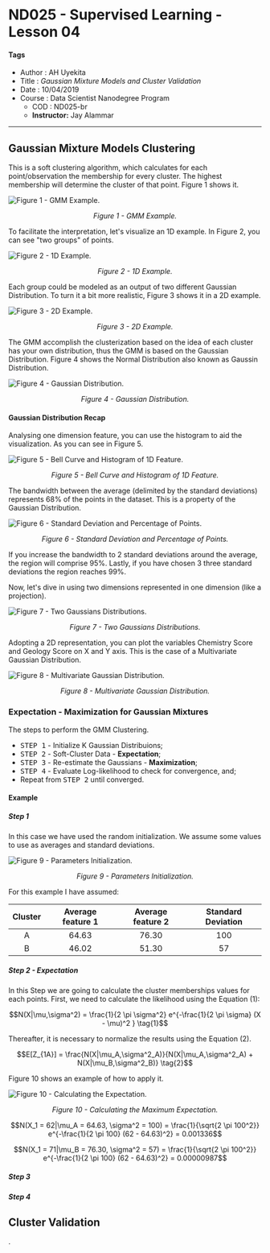# ND025 - Supervised Learning - Lesson 04

#### Tags
* Author : AH Uyekita
* Title  :  _Gaussian Mixture Models and Cluster Validation_
* Date   : 10/04/2019
* Course : Data Scientist Nanodegree Program
    * COD    : ND025-br
    * **Instructor:** Jay Alammar

***

## Gaussian Mixture Models Clustering

This is a soft clustering algorithm, which calculates for each point/observation the membership for every cluster. The highest membership will determine the cluster of that point. Figure 1 shows it.

![Figure 1 - GMM Example.](01-img/nd025_c3_l04_01.png)

<em><center>Figure 1 - GMM Example.</center></em>

To facilitate the interpretation, let's visualize an 1D example. In Figure 2, you can see "two groups" of points.

![Figure 2 - 1D Example.](01-img/nd025_c3_l04_02.png)

<em><center>Figure 2 - 1D Example.</center></em>

Each group could be modeled as an output of two different Gaussian Distribution. To turn it a bit more realistic, Figure 3 shows it in a 2D example.

![Figure 3 - 2D Example.](01-img/nd025_c3_l04_03.png)

<em><center>Figure 3 - 2D Example.</center></em>

The GMM accomplish the clusterization based on the idea of each cluster has your own distribution, thus the GMM is based on the Gaussian Distribution. Figure 4 shows the Normal Distribution also known as Gaussin Distribution.

![Figure 4 - Gaussian Distribution.](01-img/nd025_c3_l04_04.png)

<em><center>Figure 4 - Gaussian Distribution.</center></em>

#### Gaussian Distribution Recap

Analysing one dimension feature, you can use the histogram to aid the visualization. As you can see in Figure 5.

![Figure 5 - Bell Curve and Histogram of 1D Feature.](01-img/nd025_c3_l04_05.png)

<em><center>Figure 5 - Bell Curve and Histogram of 1D Feature.</center></em>

The bandwidth between the average (delimited by the standard deviations) represents 68% of the points in the dataset. This is a property of the Gaussian Distribution.

![Figure 6 - Standard Deviation and Percentage of Points.](01-img/nd025_c3_l04_06.png)

<em><center>Figure 6 - Standard Deviation and Percentage of Points.</center></em>

If you increase the bandwidth to 2 standard deviations around the average, the region will comprise 95%. Lastly, if you have chosen 3 three standard deviations the region reaches 99%.

Now, let's dive in using two dimensions represented in one dimension (like a projection).

![Figure 7 - Two Gaussians Distributions.](01-img/nd025_c3_l04_07.png)

<em><center>Figure 7 - Two Gaussians Distributions.</center></em>

Adopting a 2D representation, you can plot the variables Chemistry Score and Geology Score on X and Y axis. This is the case of a Multivariate Gaussian Distribution.

![Figure 8 - Multivariate Gaussian Distribution.](01-img/nd025_c3_l04_08.png)

<em><center>Figure 8 - Multivariate Gaussian Distribution.</center></em>


### Expectation - Maximization for Gaussian Mixtures

The steps to perform the GMM Clustering.

* <kbd>STEP 1</kbd> - Initialize K Gaussian Distribuions;
* <kbd>STEP 2</kbd> - Soft-Cluster Data - **Expectation**;
* <kbd>STEP 3</kbd> - Re-estimate the Gaussians - **Maximization**;
* <kbd>STEP 4</kbd> - Evaluate Log-likelihood to check for convergence, and;
* Repeat from <kbd>STEP 2</kbd> until converged.

#### Example

##### Step 1

In this case we have used the random initialization. We assume some values to use as averages and standard deviations.

![Figure 9 - Parameters Initialization.](01-img/nd025_c3_l04_09.png)

<em><center>Figure 9 - Parameters Initialization.</center></em>

For this example I have assumed:

|Cluster|Average feature 1|Average feature 2|Standard Deviation|
|:-:    |:-:              |:-:              |:-:               |
|A      |64.63            |76.30            |100               |
|B      |46.02            |51.30            |57                |

##### Step 2 - Expectation

In this Step we are going to calculate the cluster memberships values for each points. First, we need to calculate the likelihood using the Equation (1):

$$N(X|\mu,\sigma^2) = \frac{1}{2 \pi \sigma^2} e^{-\frac{1}{2 \pi \sigma} (X - \mu)^2 } \tag{1}$$

Thereafter, it is necessary to normalize the results using the Equation (2).

$$E[Z_{1A}] = \frac{N(X|\mu_A,\sigma^2_A)}{N(X|\mu_A,\sigma^2_A) + N(X|\mu_B,\sigma^2_B)} \tag{2}$$

Figure 10 shows an example of how to apply it.

![Figure 10 - Calculating the Expectation.](01-img/nd025_c3_l04_10.png)

<em><center>Figure 10 - Calculating the Maximum Expectation.</center></em>



$$N(X_1 = 62|\mu_A = 64.63, \sigma^2 = 100) = \frac{1}{\sqrt{2 \pi 100^2}} e^{-\frac{1}{2 \pi 100} (62 - 64.63)^2} = 0.001336$$

$$N(X_1 = 71|\mu_B = 76.30, \sigma^2 = 57) = \frac{1}{\sqrt{2 \pi 100^2}} e^{-\frac{1}{2 \pi 100} (62 - 64.63)^2} = 0.00000987$$



##### Step 3



##### Step 4






## Cluster Validation






.
